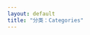 ```yaml
---
layout: default
title: "分类：Categories"
---
```

<script src="js/Jquery.Queryjs">
</script>

<ul class="list-unstyled">
 <script type="text/javascript">
var dataStr = '{ {% for cat in site.categories %}{% if cat[0] != site.categories.first[0] %},{% endif %}"{{ cat[0] }}":[{% for post in cat[1] %}{% if post != cat[1].first %},{% endif %}{"url":"{{post.url}}", "title":"{{post.title}}", "date":"{{post.date | date:"%d/%m/%Y"}}"}{% endfor %}]{% endfor %} }',
    data = JSON.parse(dataStr),
    curTag = $.query.get("show"),
    archieves = data[curTag];
</script>
</ul>
